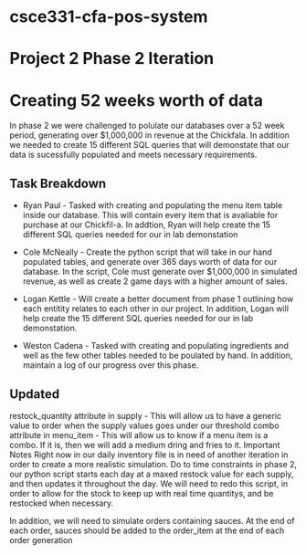 # csce331-cfa-pos-system
# Project 2 Phase 2 Iteration
# Creating 52 weeks worth of data
In phase 2 we were challenged to polulate our databases over a 52 week period, generating over $1,000,000 in revenue at the Chickfala. In addition we needed to create 15 different SQL queries that will demonstate that our data is sucessfully populated and meets necessary requirements.

## Task Breakdown
* Ryan Paul - Tasked with creating and populating the menu item table inside our database. This will contain every item that is avaliable for purchase at our Chickfil-a. In addtion, Ryan will help create the 15 different SQL queries needed for our in lab demonstation

* Cole McNeally - Create the python script that will take in our hand populated tables, and generate over 365 days worth of data for our database. In the script, Cole must generate over $1,000,000 in simulated revenue, as well as create 2 game days with a higher amount of sales.

* Logan Kettle - Will create a better document from phase 1 outlining how each entitity relates to each other in our project. In addition, Logan will help create the 15 different SQL queries needed for our in lab demonstation.

* Weston Cadena - Tasked with creating and populating ingredients and well as the few other tables needed to be poulated by hand. In addition, maintain a log of our progress over this phase.

## Updated
restock_quantity attribute in supply - This will allow us to have a generic value to order when the supply values goes under our threshold
combo attribute in menu_item - This will allow us to know if a menu item is a combo. If it is, then we will add a medium dring and fries to it.
Important Notes
Right now in our daily inventory file is in need of another iteration in order to create a more realistic simulation. Do to time constraints in phase 2, our python script starts each day at a maxed restock value for each supply, and then updates it throughout the day. We will need to redo this script, in order to allow for the stock to keep up with real time quantitys, and be restocked when necessary.

In addition, we will need to simulate orders containing sauces. At the end of each order, sauces should be added to the order_item at the end of each order generation

